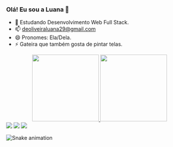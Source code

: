 ### Olá! Eu sou a Luana 👋


- 🌱 Estudando Desenvolvimento Web Full Stack.
- 📫 deoliveiraluana29@gmail.com
- 😄 Pronomes: Ela/Dela.
- ⚡ Gateira que também gosta de pintar telas.


<div align="center">
  <a href="https://github.com/deoliveiraluana">
  <img height="180em" src="https://github-readme-stats.vercel.app/api?username=deoliveiraluana&show_icons=true&theme=dracula&include_all_commits=true&count_private=true"/>
  <img height="180em" src="https://github-readme-stats.vercel.app/api/top-langs/?username=deoliveiraluana&layout=compact&langs_count=7&theme=dracula"/>
</div>
  
<div> 
  <a href="https://instagram.com/luanabdeoliveira" target="_blank"><img src="https://img.shields.io/badge/-Instagram-%23E4405F?style=for-the-badge&logo=instagram&logoColor=white" target="_blank"></a>
  <a href = "mailto:deoliveiraluana29@gmail.com"><img src="https://img.shields.io/badge/-Gmail-%23333?style=for-the-badge&logo=gmail&logoColor=white" target="_blank"></a>
  <a href="https://www.linkedin.com/in/luana-barbosa-de-oliveira-a2a478231" target="_blank"><img src="https://img.shields.io/badge/-LinkedIn-%230077B5?style=for-the-badge&logo=linkedin&logoColor=white" target="_blank"></a> 
  
  ![Snake animation](https://github.com/deoliveiraluana/deoliveiraluana/blob/output/github-contribution-grid-snake.svg)
 
 
</div>
  
